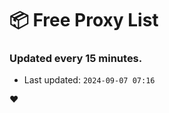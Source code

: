 # :package: Free Proxy List
### Updated every 15 minutes.

- Last updated: `2024-09-07 07:16`

:heart:

